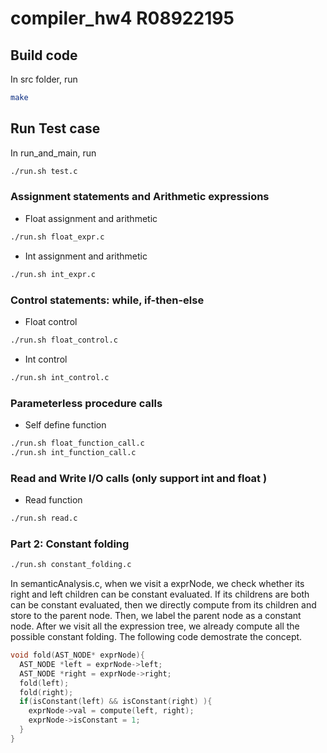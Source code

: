 # compiler_hw4 R08922195

## Build code
In src folder, run
```bash
make
```

## Run Test case

In run_and_main, run
```bash
./run.sh test.c
```

### Assignment statements and Arithmetic expressions

* Float assignment and arithmetic
```bash
./run.sh float_expr.c
```
* Int assignment and arithmetic
```bash
./run.sh int_expr.c
```

### Control statements: while, if-then-else

* Float control
```bash
./run.sh float_control.c
```
* Int control
```bash
./run.sh int_control.c
```

### Parameterless procedure calls

* Self define function
```bash
./run.sh float_function_call.c
./run.sh int_function_call.c
```

###  Read and Write I/O calls (only support int and float )

* Read function
```bash
./run.sh read.c
```

### Part 2: Constant folding

```bash
./run.sh constant_folding.c
```

In semanticAnalysis.c, when we visit a exprNode, we check whether its right and left children can be constant evaluated.
If its childrens are both can be constant evaluated, then we directly compute from its children and store to the parent node.
Then, we label the parent node as a constant node.
After we visit all the expression tree, we already compute all the possible constant folding.
The following code demostrate the concept.
```c
void fold(AST_NODE* exprNode){
  AST_NODE *left = exprNode->left;
  AST_NODE *right = exprNode->right;
  fold(left);
  fold(right);
  if(isConstant(left) && isConstant(right) ){
    exprNode->val = compute(left, right);
    exprNode->isConstant = 1;
  }
}
```
